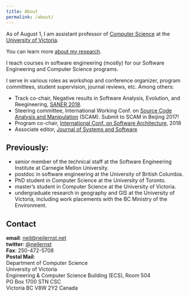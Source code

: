 ```yaml
---
title: About
permalink: /about/
---
```


<!-- <img src="/images/neil-ernst-small.jpg" alt="My profile pic" class="l-img">
 -->
As of August 1, I am assistant professor of [Computer Science](http://www.uvic.ca/engineering/computerscience/index.php) at the [University of Victoria](http://www.uvic.ca).

You can learn more [about my research](/research).

I teach courses in software engineering (mostly) for our Software Engineering and Computer Science programs. 

I serve in various roles as workshop and conference organizer, program committees, student supervision, journal reviews, etc. Among others:

* Track co-chair, Negative results in Software Analysis, Evolution, and Reegineering, [SANER 2018](http://saner.unimol.it/). 
* Steering committee, International Working Conf. on [Source Code Analysis and Manipulation](http://www.ieee-scam.org) (SCAM). Submit to SCAM in Beijing 2017!
* Program co-chair, [International Conf. on Software Architecture](http://icsa-conferences.org), 2018
* Associate editor, [Journal of Systems and Software](https://www.journals.elsevier.com/journal-of-systems-and-software)

## Previously:

* senior member of the technical staff at the Software Engineering Institute at Carnegie Mellon University.
* postdoc in software engineering at the University of British Columbia.
* PhD student in Computer Science at the University of Toronto.
* master’s student in Computer Science at the University of Victoria.
* undergraduate research in geography and GIS at the University of Victoria, including work placements with the BC Ministry of the Environment.

## Contact
**email**: [neil@neilernst.net](mailto:neil@neilernst.net)<br/>
**twitter**: [@neilernst](https://twitter.com/neilernst)<br/>
**Fax**:  250-472-5708<br/>
**Postal Mail**:<br/>
Department of Computer Science<br/>
University of Victoria<br/>
Engineering & Computer Science Building (ECS), Room 504<br/>
PO Box 1700 STN CSC<br/>
Victoria BC V8W 2Y2 Canada

